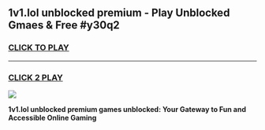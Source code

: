 
## 1v1.lol unblocked premium - Play Unblocked Gmaes & Free #y30q2
<h3>
<a href="https://news.freeplayer.one?title=1v1.lol_unblocked_premium&ref=24F">CLICK TO PLAY</a></h3>
<hr>

<h3>
<a href="https://news.freeplayer.one?title=1v1.lol_unblocked_premium&ref=24F">CLICK 2 PLAY</a>
  
</h3>

<a href="https://news.freeplayer.one?title=1v1.lol_unblocked_premium&ref=24F/"><img src="https://clearcache.store/games.png"></a>


**1v1.lol unblocked premium games unblocked: Your Gateway to Fun and Accessible Online Gaming**
